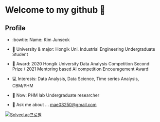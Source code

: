 # Welcome to my github 👋

## Profile

- :bowtie: Name: Kim Junseok
- 🏫 University & major: Hongik Uni. Industrial Engineering Undergraduate Student
- :tada: Award: 2020 Hongik University Data Analysis Competition Second Prize / 2021 Mentoring based AI competition Encouragement Award
- :computer:  Interests: Data Analysis, Data Science, Time series Analysis, CBM/PHM
- :runner:  Now: PHM lab Undergraduate researcher

- 💬 Ask me about ... mae03250@gmail.com


[![Solved.ac프로필](http://mazassumnida.wtf/api/v2/generate_badge?boj=kjs1289)](https://solved.ac/kjs1289)

